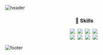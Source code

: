 ![header](https://capsule-render.vercel.app/api?type=Slice&color=6C48C5&height=250&section=header&text=NAHYEON%20KIM&fontSize=90&fontColor=D4BEE4)

<h3 align="center">🚀 Skills</h3>
<div align="center">
    <img src="https://img.shields.io/badge/React-20232A?style=for-the-badge&logo=react&logoColor=61DAFB" />&nbsp
    <img src="https://img.shields.io/badge/JavaScript-F7DF1E?style=for-the-badge&logo=JavaScript&logoColor=white" />&nbsp
    <img src="https://img.shields.io/badge/CSS3-1572B6?style=for-the-badge&logo=css3&logoColor=white" />&nbsp
    <img src="https://img.shields.io/badge/HTML5-E34F26?style=for-the-badge&logo=html5&logoColor=white" />&nbsp
    <br>
    <img src="https://img.shields.io/badge/Next.js-000?logo=nextdotjs&logoColor=fff&style=for-the-badge" />&nbsp
    <img src="https://img.shields.io/badge/Redux-593D88?style=for-the-badge&logo=redux&logoColor=white" />&nbsp
    <img src="https://img.shields.io/badge/Sass-CC6699?style=for-the-badge&logo=sass&logoColor=white" />&nbsp
    <img src="https://img.shields.io/badge/jQuery-0769AD?style=for-the-badge&logo=jquery&logoColor=white" />&nbsp
</div>



![footer](https://capsule-render.vercel.app/api?section=footer&type=Slice&color=9B7EBD)

